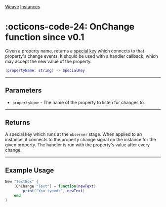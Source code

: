 <nav class="weavedoc-api-breadcrumbs">
	<a href="../..">Weave</a>
	<a href="..">Instances</a>
</nav>

<h1 class="weavedoc-api-header" markdown>
	<span class="weavedoc-api-icon" markdown>:octicons-code-24:</span>
	<span class="weavedoc-api-name">OnChange</span>
	<span class="weavedoc-api-pills">
		<span class="weavedoc-api-pill-type">function</span>
		<span class="weavedoc-api-pill-since">since v0.1</span>
	</span>
</h1>

Given a property name, returns a [special key](./specialkey.md) which connects
to that property's change events. It should be used with a handler callback,
which may accept the new value of the property.

```Lua
(propertyName: string) -> SpecialKey
```

---

## Parameters

- `propertyName` - The name of the property to listen for changes to.

---

## Returns

A special key which runs at the `observer` stage. When applied to an instance,
it connects to the property change signal on the instance for the given property.
The handler is run with the property's value after every change.

---

## Example Usage

```Lua
New "TextBox" {
    [OnChange "Text"] = function(newText)
        print("You typed:", newText)
    end
}
```
